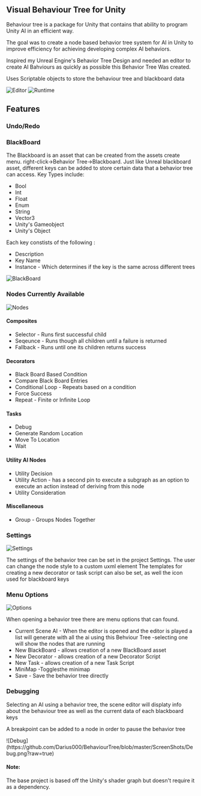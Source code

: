 <h2> Visual Behaviour Tree for Unity</h2>

<p> Behaviour tree is a package for Unity that contains that ability to program Unity AI in an efficient way. </p>
<p> The goal was to create a node based behavior tree system for AI in Unity to improve efficiency for achieving developing complex AI behaviors. </p>
<p> Inspired my Unreal Engine's Behavior Tree Design and needed an editor to create AI Bahviours as quickly as possible this Behavior Tree Was created.
<p> Uses Scriptable objects to store the behaviour tree and blackboard data <p>

![Editor](https://github.com/Darius000/BehaviourTree/blob/master/ScreenShots/BehaviourTreeEditor.png?raw=true)
![Runtime](https://github.com/Darius000/BehaviourTree/blob/master/ScreenShots/PlayMode.png?raw=true)

<h2> Features </h2>
<h3> Undo/Redo <h3>

<h3> BlackBoard </h3>

<p> The Blackboard is an asset that can be created from the assets create menu.
  right-click->Behavior Tree->Blackboard.
  Just like Unreal blackboard asset, different keys can be added to store certain data that a behavior tree can access.
  Key Types include:
  <ul>
    <li>Bool</li>
    <li>Int</li>
    <li>Float</li>
    <li>Enum</li>
    <li>String</li>
    <li>Vector3</li>
    <li>Unity's Gameobject</li>
    <li>Unity's Object</li>
    </ul>
Each key constists of the following :
  <ul>
  <li>Description</li>
  <li>Key Name</li>
  <li>Instance - Which determines if the key is the same across different trees</li>
  </ul>
  </p>
  
![BlackBoard](https://github.com/Darius000/BehaviourTree/blob/master/ScreenShots/BlackBoardEditor.png?raw=true)

<h3> Nodes Currently Available </h3>

![Nodes](https://github.com/Darius000/BehaviourTree/blob/master/ScreenShots/NodeTypes.png?raw=true)

<h4>Composites</h4>
 <ul>
  <li>Selector - Runs first successful child</li> 
  <li>Seqeunce - Runs though all children until a failure is returned</li>
  <li>Fallback - Runs until one its children returns success</li> 
 </ul>
 
 <h4>Decorators</h4>
 <ul>
  <li>Black Board Based Condition</li> 
  <li>Compare Black Board Entries</li>
  <li>Conditional Loop - Repeats based on a condition</li> 
  <li>Force Success</li> 
  <li>Repeat - Finite or Infinite Loop</li> 
 </ul>
 
 <h4>Tasks</h4>
 <ul>
  <li>Debug</li> 
  <li>Generate Random Location</li>
  <li>Move To Location</li>
  <li>Wait</li>   
 </ul>
 
  <h4>Utility AI Nodes</h4>
 <ul>
  <li>Utility Decision</li>  
  <li>Utility Action - has a second pin to execute a subgraph as an option to execute an action instead of deriving from this node</li> 
  <li>Utility Consideration</li> 
 </ul>
 
 <h4>Miscellaneous</h4>
 <ul>
  <li>Group - Groups Nodes Together</li>  
 </ul>

<h3> Settings </h3>

![Settings](https://github.com/Darius000/BehaviourTree/blob/master/ScreenShots/Settings.png?raw=true)

<p>
	The settings of the behavior tree can be set in the project Settings.
	The user can change the node style to a custom uxml element
	The templates for creating a new decorator or task script can also be set, as well the icon used for 
	blackboard keys
</p>

<h3> Menu Options </h3>

![Options](https://github.com/Darius000/BehaviourTree/blob/master/ScreenShots/ToolBar.png?raw=true)

<p>
	When opening a behavior tree there are menu options that can found.
	<ul>
		<li> Current Scene AI - When the editor is opened and the editor is played a list will generate
		with all the ai using this Behviour Tree -selecting one will show the nodes that are running
		</li>
		<li> New BlackBoard - allows creation of a new BlackBoard asset </li>
		<li> New Decorator - allows creation of a new Decorator Script </li>
		<li> New Task - allows creation of a new Task Script </li>
		<li> MiniMap -Togglesthe minimap </li>
		<li> Save - Save the behavior tree directly </li>
	</ul>

<p>

<h3> Debugging </h3>
<p> Selecting an AI using a behavior tree, the scene editor will displaty info about the behaviour tree as well as the current data of each blackboard keys </p>
<p> A breakpoint can be added to a node in order to pause the behavior tree </p>
![Debug](https://github.com/Darius000/BehaviourTree/blob/master/ScreenShots/Debug.png?raw=true)

<h4>Note:</h4>
<p>The base project is based off the Unity's shader graph but doesn't
require it as a dependency. </p>
